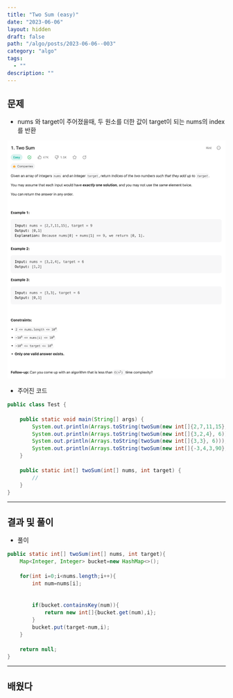 ```yaml
---
title: "Two Sum (easy)"
date: "2023-06-06"
layout: hidden
draft: false
path: "/algo/posts/2023-06-06--003"
category: "algo"
tags:
  - ""
description: ""
---
```


## 문제
- nums 와 target이 주어졌을때, 두 원소를 더한 값이 target이 되는 nums의 index를 반환

![](./003.png)

- 주어진 코드

```java
public class Test {

    public static void main(String[] args) {
        System.out.println(Arrays.toString(twoSum(new int[]{2,7,11,15}, 9)));
        System.out.println(Arrays.toString(twoSum(new int[]{3,2,4}, 6)));
        System.out.println(Arrays.toString(twoSum(new int[]{3,3}, 6)));
        System.out.println(Arrays.toString(twoSum(new int[]{-3,4,3,90}, 0)));
    }

    public static int[] twoSum(int[] nums, int target) {
        //
    }
}
```

---

## 결과 및 풀이
- 풀이

```java
public static int[] twoSum(int[] nums, int target){
    Map<Integer, Integer> bucket=new HashMap<>();
    
    for(int i=0;i<nums.length;i++){
        int num=nums[i];
    
    
        if(bucket.containsKey(num)){
            return new int[]{bucket.get(num),i};
        }
        bucket.put(target-num,i);
    }
    
    return null;
}
```

---

## 배웠다

